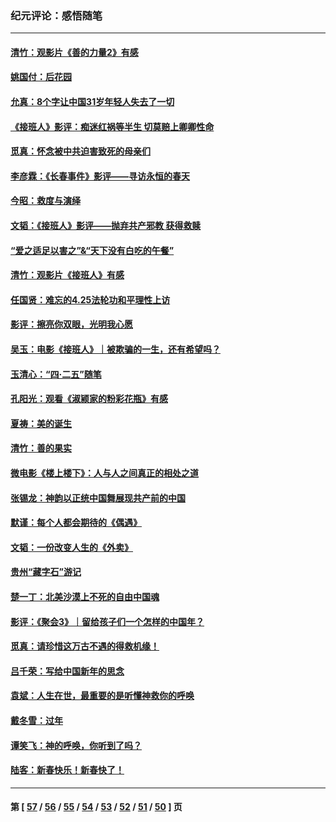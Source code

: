### 纪元评论：感悟随笔
---
#### [清竹：观影片《善的力量2》有感](../../pages/nsc1035/n14010015.md) 
#### [姚国付：后花园](../../pages/nsc1035/n14005301.md) 
#### [允真：8个字让中国31岁年轻人失去了一切](../../pages/nsc1035/n13999093.md) 
#### [《接班人》影评：痴迷红祸等半生 切莫赔上卿卿性命](../../pages/nsc1035/n13998676.md) 
#### [觅真：怀念被中共迫害致死的母亲们](../../pages/nsc1035/n13997271.md) 
#### [李彦霖：《长春事件》影评——寻访永恒的春天](../../pages/nsc1035/n13995112.md) 
#### [今昭：救度与演绎](../../pages/nsc1035/n13992670.md) 
#### [文韬：《接班人》影评——抛弃共产邪教 获得救赎](../../pages/nsc1035/n13990160.md) 
#### [“爱之适足以害之”&“天下没有白吃的午餐”](../../pages/nsc1035/n13988391.md) 
#### [清竹：观影片《接班人》有感](../../pages/nsc1035/n13983561.md) 
#### [任国贤：难忘的4.25法轮功和平理性上访](../../pages/nsc1035/n13983482.md) 
#### [影评：擦亮你双眼，光明我心愿](../../pages/nsc1035/n13982333.md) 
#### [吴玉：电影《接班人》｜被欺骗的一生，还有希望吗？](../../pages/nsc1035/n13981972.md) 
#### [玉清心：“四·二五”随笔](../../pages/nsc1035/n13978628.md) 
#### [孔阳光：观看《淑颍家的粉彩花瓶》有感](../../pages/nsc1035/n13967929.md) 
#### [夏祷：美的诞生](../../pages/nsc1035/n13962321.md) 
#### [清竹：善的果实](../../pages/nsc1035/n13963980.md) 
#### [微电影《楼上楼下》：人与人之间真正的相处之道](../../pages/nsc1035/n13944319.md) 
#### [张锡龙：神韵以正统中国舞展现共产前的中国](../../pages/nsc1035/n13939727.md) 
#### [默谨：每个人都会期待的《偶遇》](../../pages/nsc1035/n13939091.md) 
#### [文韬：一份改变人生的《外卖》](../../pages/nsc1035/n13931822.md) 
#### [贵州“藏字石”游记](../../pages/nsc1035/n13923310.md) 
#### [楚一丁：北美沙漠上不死的自由中国魂](../../pages/nsc1035/n13921879.md) 
#### [影评：《聚会3》｜留给孩子们一个怎样的中国年？](../../pages/nsc1035/n13919652.md) 
#### [觅真：请珍惜这万古不遇的得救机缘！](../../pages/nsc1035/n13917157.md) 
#### [吕千荣：写给中国新年的思念](../../pages/nsc1035/n13915103.md) 
#### [袁斌：人生在世，最重要的是听懂神救你的呼唤](../../pages/nsc1035/n13914636.md) 
#### [戴冬雪：过年](../../pages/nsc1035/n13913311.md) 
#### [谭笑飞：神的呼唤，你听到了吗？](../../pages/nsc1035/n13912603.md) 
#### [陆客：新春快乐！新春快了！](../../pages/nsc1035/n13911771.md) 

---
#### 第 [ [57](./57.md) / [56](./56.md) / [55](./55.md) / [54](./54.md) / [53](./53.md) / [52](./52.md) / [51](./51.md) / [50](./50.md) ] 页
